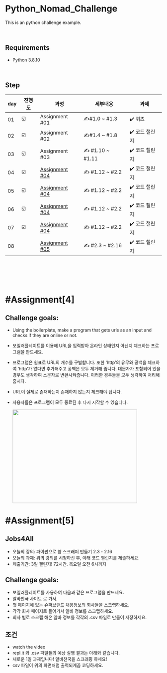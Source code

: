 # Python_Nomad_Challenge

This is an python challenge example.

</br>

## Requirements
- Python 3.8.10

</br>

## Step
| day | 진행도 | 과정 | 세부내용 | 과제 |
| --- | --- | --- | --- | --- |
| 01 | ☑️ | Assignment #01 | ✍️#1.0 ~ #1.3 | ✔️ 퀴즈 |
| 02 | ☑️ | Assignment #02 | ✍️#1.4 ~ #1.8 | ✔️ 코드 챌린지 |
| 03 | ☑️ | Assignment #03 | ✍️ #1.10 ~ #1.11 | ✔️ 코드 챌린지 |
| 04 | ☑️ | [Assignment #04](#Assignment4) | ✍️ #1.12 ~ #2.2 | ✔️ 코드 챌린지 |
| 05 | ☑️ | [Assignment #04](#Assignment4) | ✍️ #1.12 ~ #2.2 | ✔️ 코드 챌린지 |
| 06 | ☑️ | [Assignment #04](#Assignment4) | ✍️ #1.12 ~ #2.2 | ✔️ 코드 챌린지 |
| 07 | ☑️ | [Assignment #04](#Assignment4) | ✍️ #1.12 ~ #2.2 | ✔️ 코드 챌린지 |
| 08 |    | [Assignment #05](#Assignment5) | ✍️ #2.3 ~ #2.16 | ✔️ 코드 챌린지 |


</br>
</br>
</br>
</br>







# #Assignment[4]
## Challenge goals:
- Using the boilerplate, make a program that gets urls as an input and checks if they are online or not.
- 보일러플레이트를 이용해 URL을 입력받아 온라인 상태인지 아닌지 체크하는 프로그램을 만드세요.
- 프로그램은 쉼표로 URL의 개수를 구별합니다. 또한 ‘http’의 유무와 공백을 체크하여 ‘http’가 없다면 추가해주고 공백은 모두 제거해 줍니다. 대문자가 포함되어 있을 경우도 생각하여 소문자로 변환시켜줍니다. 이러한 경우들을 모두 생각하여 처리해줍시다.
- URL이 실제로 존재하는지 존재하지 않는지 체크해야 됩니다.
- 사용자들은 프로그램이 모두 종료된 후 다시 시작할 수 있습니다.

  <img src="https://nomad-coders-assets.s3.amazonaws.com/media/public/django-summernote/2020-04-15/3988e833-e1e3-4ac6-8670-a902c469caad.gif" width="400" height="300" />

# #Assignment[5]
## Jobs4All
- 오늘의 강의: 파이썬으로 웹 스크래퍼 만들기 2.3 - 2.16
- 오늘의 과제: 위의 강의를 시청하신 후, 아래 코드 챌린지를 제출하세요.
- 제출기간: 3일 챌린지! 72시간. 목요일 오전 6시까지
  
## Challenge goals:
- 보일러플레이트를 사용하여 다음과 같은 프로그램을 만드세요.
- 알바천국 사이트 로 가서,
- 첫 페이지에 있는 슈퍼브랜드 채용정보의 회사들을 스크랩하세요.
- 각각 회사 페이지로 들어가서 알바 정보를 스크랩하세요.
- 회사 별로 스크랩 해온 알바 정보를 각각의 .csv 파일로 만들어 저장하세요.

## 조건
- watch the video
- repl.it 와 .csv 파일들의 예상 실행 결과는 아래와 같습니다.
- 새로운 1일 과제입니다! 알바천국을 스크래핑 하세요!
- csv 파일이 위의 화면처럼 출력되게끔 코딩하세요.